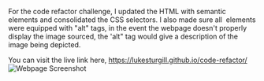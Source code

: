 For the code refactor challenge, I updated the HTML with semantic elements and consolidated the CSS selectors. I also made sure all <img> elements were equipped
with "alt" tags, in the event the webpage doesn't properly display the image sourced, the 'alt" tag would give a description of the image being depicted.

You can visit the live link here, https://lukesturgill.github.io/code-refactor/
![Webpage Screenshot](https://user-images.githubusercontent.com/97485055/151722912-a03a051d-1dd0-4abd-a5fc-a1c813b9681b.jpg)
